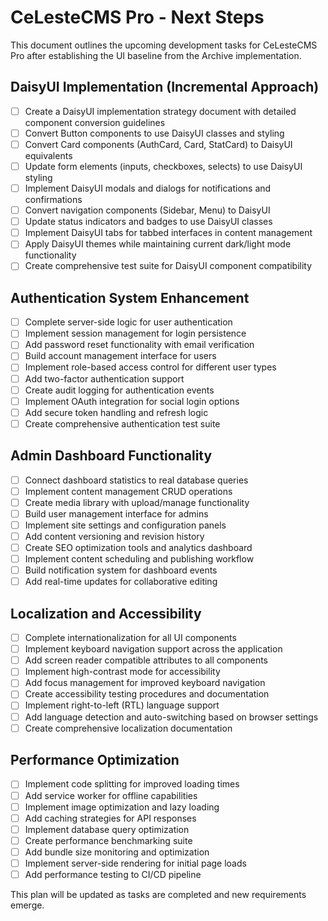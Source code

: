 # CeLesteCMS Pro - Next Steps

This document outlines the upcoming development tasks for CeLesteCMS Pro after establishing the UI baseline from the Archive implementation.

## DaisyUI Implementation (Incremental Approach)

- [ ] Create a DaisyUI implementation strategy document with detailed component conversion guidelines
- [ ] Convert Button components to use DaisyUI classes and styling
- [ ] Convert Card components (AuthCard, Card, StatCard) to DaisyUI equivalents
- [ ] Update form elements (inputs, checkboxes, selects) to use DaisyUI styling
- [ ] Implement DaisyUI modals and dialogs for notifications and confirmations
- [ ] Convert navigation components (Sidebar, Menu) to DaisyUI
- [ ] Update status indicators and badges to use DaisyUI classes
- [ ] Implement DaisyUI tabs for tabbed interfaces in content management
- [ ] Apply DaisyUI themes while maintaining current dark/light mode functionality
- [ ] Create comprehensive test suite for DaisyUI component compatibility

## Authentication System Enhancement

- [ ] Complete server-side logic for user authentication
- [ ] Implement session management for login persistence
- [ ] Add password reset functionality with email verification
- [ ] Build account management interface for users
- [ ] Implement role-based access control for different user types
- [ ] Add two-factor authentication support
- [ ] Create audit logging for authentication events
- [ ] Implement OAuth integration for social login options
- [ ] Add secure token handling and refresh logic
- [ ] Create comprehensive authentication test suite

## Admin Dashboard Functionality

- [ ] Connect dashboard statistics to real database queries
- [ ] Implement content management CRUD operations
- [ ] Create media library with upload/manage functionality
- [ ] Build user management interface for admins
- [ ] Implement site settings and configuration panels
- [ ] Add content versioning and revision history
- [ ] Create SEO optimization tools and analytics dashboard
- [ ] Implement content scheduling and publishing workflow
- [ ] Build notification system for dashboard events
- [ ] Add real-time updates for collaborative editing

## Localization and Accessibility

- [ ] Complete internationalization for all UI components
- [ ] Implement keyboard navigation support across the application
- [ ] Add screen reader compatible attributes to all components
- [ ] Implement high-contrast mode for accessibility
- [ ] Add focus management for improved keyboard navigation
- [ ] Create accessibility testing procedures and documentation
- [ ] Implement right-to-left (RTL) language support
- [ ] Add language detection and auto-switching based on browser settings
- [ ] Create comprehensive localization documentation

## Performance Optimization

- [ ] Implement code splitting for improved loading times
- [ ] Add service worker for offline capabilities
- [ ] Implement image optimization and lazy loading
- [ ] Add caching strategies for API responses
- [ ] Implement database query optimization
- [ ] Create performance benchmarking suite
- [ ] Add bundle size monitoring and optimization
- [ ] Implement server-side rendering for initial page loads
- [ ] Add performance testing to CI/CD pipeline

This plan will be updated as tasks are completed and new requirements emerge.
